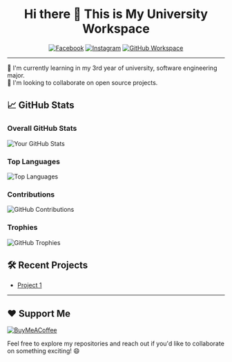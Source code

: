 <div align="center">

# Hi there 👋 This is My University Workspace
[![Facebook](https://img.shields.io/badge/-Facebook-1877F2?style=flat-square&logo=facebook&logoColor=white)](https://www.facebook.com/kg.kong.5)
[![Instagram](https://img.shields.io/badge/-Instagram-E4405F?style=flat-square&logo=instagram&logoColor=white)](https://www.instagram.com/yot.sawat/)
[![GitHub Workspace](https://img.shields.io/badge/-GitHub%20Workspace-181717?style=flat-square&logo=github&logoColor=white)](https://github.com/Golffu)

</div>

---

🌱 I'm currently learning in my 3rd year of university, software engineering major.<br>
👯 I'm looking to collaborate on open source projects.

## 📈 GitHub Stats

### Overall GitHub Stats
![Your GitHub Stats](https://github-readme-stats.vercel.app/api?username=ZesshiF&theme=dark&hide&show_icons=true&count_private=true)

### Top Languages
![Top Languages](https://github-readme-stats.vercel.app/api/top-langs/?username=ZesshiF&theme=dark&hide&layout=compact)

### Contributions
![GitHub Contributions](https://github-readme-streak-stats.herokuapp.com/?user=ZesshiF&theme=dark&hide)

### Trophies
![GitHub Trophies](https://github-profile-trophy.vercel.app/?username=ZesshiF&theme=dark&hide)

## 🛠️ Recent Projects
- [Project 1](https://github.com/SE331-2023-project1/project01-mairoo)

---

## ❤️ Support Me
[![BuyMeACoffee](https://img.shields.io/badge/Buy%20Me%20a%20Coffee-ffdd00?style=for-the-badge&logo=buy-me-a-coffee&logoColor=black)](https://ko-fi.com/yotsawat) 

Feel free to explore my repositories and reach out if you'd like to collaborate on something exciting! 😄
